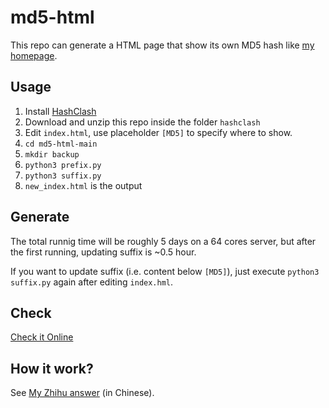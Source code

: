 # md5-html

This repo can generate a HTML page that show its own MD5 hash like [my homepage](https://kzoacn.github.io/).

## Usage

1. Install [HashClash](https://github.com/cr-marcstevens/hashclash/tree/master)
2. Download and unzip this repo inside the folder `hashclash`
3. Edit `index.html`, use placeholder `[MD5]` to specify where to show.
4. `cd md5-html-main`
5. `mkdir backup`
6. `python3 prefix.py`
7. `python3 suffix.py`
8. `new_index.html` is the output

## Generate

The total runnig time will be roughly 5 days on a 64 cores server, but after the first running, updating suffix is ~0.5 hour.

If you want to update suffix (i.e. content below `[MD5]`), just execute `python3 suffix.py` again after editing `index.hml`.

## Check

[Check it Online](https://emn178.github.io/online-tools/md5_checksum.html)

## How it work?

See [My Zhihu answer](https://www.zhihu.com/question/411191287/answer/34647918511)  (in Chinese).
